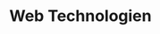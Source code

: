 ---
title: Web Technologien
layout: veranstaltung
studiengang: Modul im Schwerpunkt <a href="https://th-koeln.github.io/mi-master-wtw/">Weaving the Web</a> im Studiengang <a href="https://www.medieninformatik.th-koeln.de/study/master/">Medieninformatik Master</a>
weitere-infos: 2. Fachsemester
angeboten-im: jeweils im Sommersemester
website: https://www.medieninformatik.th-koeln.de/study/master/moduls/ma_wtw_modul_web-technologien/
published: true
tags: webtech, webdev, weavingtheweb, sustainableweb, leanweb
---